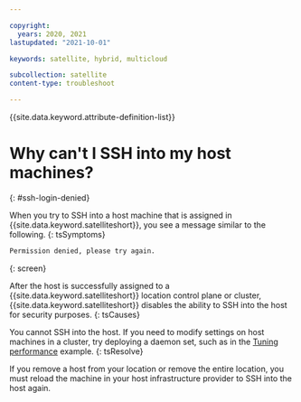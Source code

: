 ```yaml
---

copyright:
  years: 2020, 2021
lastupdated: "2021-10-01"

keywords: satellite, hybrid, multicloud

subcollection: satellite
content-type: troubleshoot

---
```


{{site.data.keyword.attribute-definition-list}}

# Why can't I SSH into my host machines?
{: #ssh-login-denied}


When you try to SSH into a host machine that is assigned in {{site.data.keyword.satelliteshort}}, you see a message similar to the following.
{: tsSymptoms}

```sh
Permission denied, please try again.
```
{: screen}


After the host is successfully assigned to a {{site.data.keyword.satelliteshort}} location control plane or cluster, {{site.data.keyword.satelliteshort}} disables the ability to SSH into the host for security purposes.
{: tsCauses}

You cannot SSH into the host. If you need to modify settings on host machines in a cluster, try deploying a daemon set, such as in the [Tuning performance](/docs/containers?topic=containers-kernel) example.
{: tsResolve}

If you remove a host from your location or remove the entire location, you must reload the machine in your host infrastructure provider to SSH into the host again.
